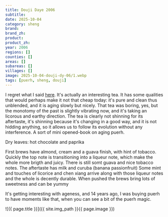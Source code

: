```yaml
---
title: Douji Daye 2006
subtitle: 
date: 2025-10-04
category: sheng
brand: 
brand_zh: 
product: 
product_zh: 
year: 2006
regions: []
counties: []
areas: []
subareas: []
villages: []
image: 2025-10-04-douji-dy-06/1.webp
tags: [puerh, sheng, douji]
---
```


I regret what I said [here](http://127.0.0.1:4000/sheng/2025/09/14/douji-stds-05.html). It's actually an interesting tea.
It has some qualities that would perhaps make it not that cheap today: it's pure and clean thus unblended, and it is aging slowly but nicely.
That tea was boring, yes, but the monotomy of the past is slightly vibrating now, and it's taking an licorous and earthy direction. 
The tea is clearly not shinning for its aftertaste, it's shinning because it's changing in a good way, and it is not hidding anything, so it allows us to follow its evolution without any interference. A sort of mini opened-book on aging puerh.

Dry leaves: hot chocolate and paprika

First brews have almond, cream and a guava finish, with hint of tobacco.\
Quickly the top note is transitioning into a liqueur note, which make the whole more brigth and juicy. There is still somt guava and nice tobacco notes.
The aftertaste has milk and curuba (banana passionfruit)
Some mint and touches of licorice and chen xiang arrive along with those liqueur notes and the whole is decently durable.
When pushed the brews bring lots of sweetness and can be yummy

It's getting interesting with ageness, and 14 years ago, I was buying puerh to have moments like that, when you can see a bit of the puerh magic.

![{{ page.title }}]({{ site.img_path }}{{ page.image }})